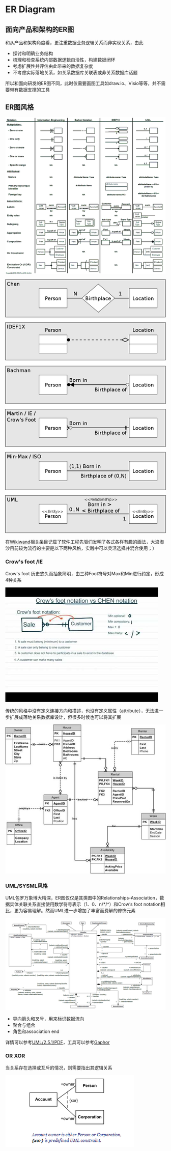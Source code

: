 # ER Diagram

## 面向产品和架构的ER图

和从产品和架构角度看，更注重数据业务逻辑关系而非实现关系，由此

- 探讨和明确业务结构
- 梳理和检查系统内部数据逻辑自洽性，构建数据闭环
- 考虑扩展性并评估由此带来的数据复杂度
- 不考虑实际落地关系，如关系数据库关联表或非关系数据库话题

所以和面向研发的ER图不同，此时仅需要画图工具如draw.io、Visio等等，并不需要带有数据支撑的工具

## ER图风格

![Data modeling notation summary](../dev/dm101NotationSummary.gif)

![File:ERD Representation.svg - Wikimedia Commons](../dev/640px-ERD_Representation.svg.png)

在[Wikiwand](https://www.wikiwand.com/en/Entity-relationship_model)相关条目记载了软件工程先驱们发明了各式各样有趣的画法，大浪淘沙目前较为流行的主要是以下两种风格，实践中可以灵活选择并混合使用；）

### Crow's foot /IE

Crow's foot 历史悠久而抽象简明，由三种Foot符号对Max和Min进行约定，形成4种关系

![img.png](../dev/img.png)

传统的风格中没有定义连接方向和描述，也没有定义属性（attribute），无法进一步扩展成落地关系数据库设计，但很多时候也可以将其扩展

![img](../dev/image001.jpg)

### UML/SYSML风格

UML包罗万象博大精深，ER图仅仅是其类图中的Relationships-Association，数据实体关联关系直接使用数学符号表示（1、0、n/*/^）和Crow‘s foot notation相比，更为容易理解。然而UML进一步增加了丰富而费解的修饰元素

![image-20220429023440779](../dev/image-20220429023440779.png)

- 导向箭头和叉号，用来标识数据流向
- 聚合与组合
- 角色和association end

详情可以参考[UML/2.5.1/PDF](https://www.omg.org/spec/UML/2.5.1/PDF)，工具可以参考[Gaphor](https://gaphor.org/)

### OR XOR

当关系存在选择或互斥的情况，则需要指出其逻辑关系

![uml - How do you create XOR relationship in GenMyModel? - Stack Overflow](../dev/emGxs.png)

